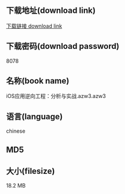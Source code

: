 ## 下载地址(download link)
[下载链接 download link](https://voluble-croquembouche-d321dc.netlify.app/?s=iOS%E5%BA%94%E7%94%A8%E9%80%86%E5%90%91%E5%B7%A5%E7%A8%8B%EF%BC%9A%E5%88%86%E6%9E%90%E4%B8%8E%E5%AE%9E%E6%88%98.azw3)

## 下载密码(download password)
8078

## 名称(book name)
iOS应用逆向工程：分析与实战.azw3.azw3

## 语言(language)
chinese

## MD5


## 大小(filesize)
18.2 MB
